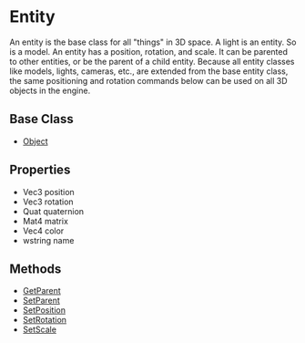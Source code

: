# Entity
An entity is the base class for all "things" in 3D space. A light is an entity. So is a model. An entity has a position, rotation, and scale. It can be parented to other entities, or be the parent of a child entity. Because all entity classes like models, lights, cameras, etc., are extended from the base entity class, the same positioning and rotation commands below can be used on all 3D objects in the engine.

## Base Class
* [Object](API_Object)

## Properties
* Vec3 position
* Vec3 rotation
* Quat quaternion
* Mat4 matrix
* Vec4 color
* wstring name

## Methods
* [GetParent](API_Entity_GetParent)
* [SetParent](API_Entity_SetParent)
* [SetPosition](API_Entity_SetPosition)
* [SetRotation](API_Entity_SetRotation)
* [SetScale](API_Entity_SetScale)
